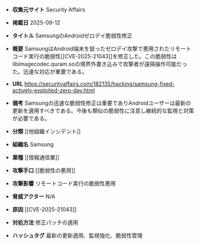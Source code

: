 - **収集元サイト**
Security Affairs

- **掲載日**
2025-09-12

- **タイトル**
SamsungのAndroidゼロデイ脆弱性修正

- **概要**
SamsungはAndroid端末を狙ったゼロデイ攻撃で悪用されたリモートコード実行の脆弱性[[CVE-2025-21043]]を修正した。この脆弱性はlibimagecodec.quram.soの境界外書き込みで攻撃者が遠隔操作可能だった。迅速な対応が重要である。

- **URL**
https://securityaffairs.com/182135/hacking/samsung-fixed-actively-exploited-zero-day.html

- **備考**
Samsungの迅速な脆弱性修正は重要でありAndroidユーザーは最新の更新を適用すべきである。今後も類似の脆弱性に注意し継続的な監視と対策が必要である。

- **分類**
[[他組織インシデント]]

- **組織名**
Samsung

- **業種**
[[情報通信業]]

- **攻撃手口**
[[脆弱性の悪用]]

- **攻撃影響**
リモートコード実行の脆弱性悪用

- **脅威アクター**
N/A

- **原因**
[[CVE-2025-21043]]

- **対処方法**
修正パッチの適用

- **ハッシュタグ**
最新の更新適用、監視強化、脆弱性管理
